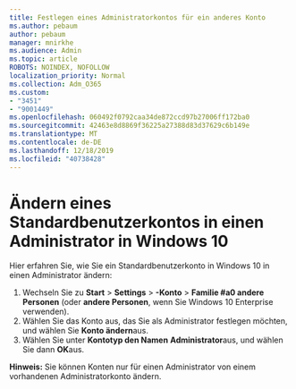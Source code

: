 ```yaml
---
title: Festlegen eines Administratorkontos für ein anderes Konto
ms.author: pebaum
author: pebaum
manager: mnirkhe
ms.audience: Admin
ms.topic: article
ROBOTS: NOINDEX, NOFOLLOW
localization_priority: Normal
ms.collection: Adm_O365
ms.custom:
- "3451"
- "9001449"
ms.openlocfilehash: 060492f0792caa34de872ccd97b27006ff172ba0
ms.sourcegitcommit: 42463e8d8869f36225a27388d83d37629c6b149e
ms.translationtype: MT
ms.contentlocale: de-DE
ms.lasthandoff: 12/18/2019
ms.locfileid: "40738428"
---
```

# <a name="change-a-standard-user-account-to-an-administrator-in-windows-10"></a>Ändern eines Standardbenutzerkontos in einen Administrator in Windows 10

Hier erfahren Sie, wie Sie ein Standardbenutzerkonto in Windows 10 in einen Administrator ändern:

1. Wechseln Sie zu **Start** > **Settings** > **-Konto** > **Familie #a0 andere Personen** (oder **andere Personen**, wenn Sie Windows 10 Enterprise verwenden).
2. Wählen Sie das Konto aus, das Sie als Administrator festlegen möchten, und wählen Sie **Konto ändern**aus.
3. Wählen Sie unter **Kontotyp den Namen** **Administrator**aus, und wählen Sie dann **OK**aus.

**Hinweis:** Sie können Konten nur für einen Administrator von einem vorhandenen Administratorkonto ändern.
